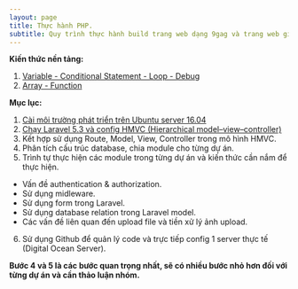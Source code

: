 ```yaml
---
layout: page
title: Thực hành PHP.
subtitle: Quy trình thực hành build trang web dạng 9gag và trang web giới thiệu đặc sản.
---
```


**Kiến thức nền tảng:**

1. [Variable - Conditional Statement - Loop - Debug](/teaching-php-variable-condition-loop-debug)
2. [Array - Function](/teaching-php-array-function)

**Mục lục:**

1. [Cài môi trường phát triển trên Ubuntu server 16.04](/teaching-php-server-config)
2. [Chạy Laravel 5.3 và config HMVC (Hierarchical model–view–controller)](/teaching-php-laravel-hmvc)
3. Kết hợp sử dụng Route, Model, View, Controller trong mô hình HMVC.
4. Phân tích cấu trúc database, chia module cho từng dự án.
5. Trình tự thực hiện các module trong từng dự án và kiến thức cần nắm để thực hiện.
  * Vấn đề authentication & authorization.
  * Sử dụng midleware.
  * Sử dụng form trong Laravel.
  * Sử dụng database relation trong Laravel model.
  * Các vấn đề liên quan đến upload file và tiền xử lý ảnh upload.
6. Sử dụng Github để quản lý code và trực tiếp config 1 server thực tế (Digital Ocean Server).

**Bước 4 và 5 là các bước quan trọng nhất, sẽ có nhiều bước nhỏ hơn đối với từng dự án và cần thảo luận nhóm.**